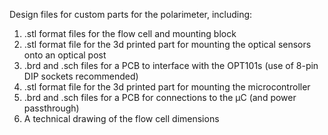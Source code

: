 Design files for custom parts for the polarimeter, including:

1) .stl format files for the flow cell and mounting block
2) .stl format file for the 3d printed part for mounting the optical sensors onto an optical post
3) .brd and .sch files for a PCB to interface with the OPT101s (use of 8-pin DIP sockets recommended)
4) .stl format file for the 3d printed part for mounting the microcontroller
5) .brd and .sch files for a PCB for connections to the µC (and power passthrough)
6) A technical drawing of the flow cell dimensions
